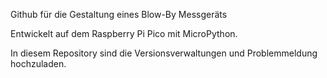 Github für die Gestaltung eines Blow-By Messgeräts

Entwickelt auf dem Raspberry Pi Pico mit MicroPython.

In diesem Repository sind die Versionsverwaltungen und Problemmeldung hochzuladen.

